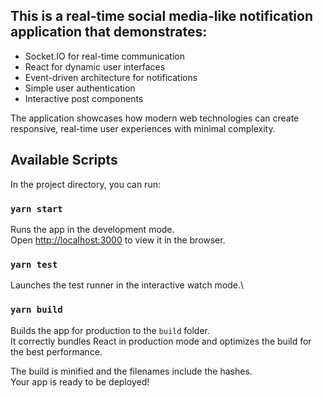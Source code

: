 ## This is a real-time social media-like notification application that demonstrates:

- Socket.IO for real-time communication
- React for dynamic user interfaces
- Event-driven architecture for notifications
- Simple user authentication
- Interactive post components

The application showcases how modern web technologies can create responsive, real-time user experiences with minimal complexity.

## Available Scripts

In the project directory, you can run:

### `yarn start`

Runs the app in the development mode.\
Open [http://localhost:3000](http://localhost:3000) to view it in the browser.

### `yarn test`

Launches the test runner in the interactive watch mode.\

### `yarn build`

Builds the app for production to the `build` folder.\
It correctly bundles React in production mode and optimizes the build for the best performance.

The build is minified and the filenames include the hashes.\
Your app is ready to be deployed!

